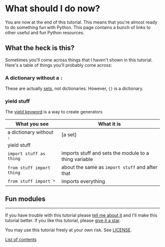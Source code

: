 # What should I do now?

You are now at the end of this tutorial. This means that you're almost
ready to do something fun with Python. This page contains a bunch of
links to other useful and fun Python resources.

## What the heck is this?

Sometimes you'll come across things that I haven't shown in this
tutorial. Here's a table of things you'll probably come across:

### A dictionary without a `:`

These are actually [sets](https://docs.python.org/3/tutorial/datastructures.html#sets),
not dictionaries. However, `{}` is a dictionary.

### yield stuff

The [yield keyword](http://stackoverflow.com/questions/231767/what-does-the-yield-keyword-do)
is a way to create generators

| What you see              | What it is                                                                                        |
|---------------------------|---------------------------------------------------------------------------------------------------|
| a dictionary without `:`  | [a set]                              |
| yield stuff               |     |
| `import stuff as thing`   | imports stuff and sets the module to a thing variable                                             |
| `from stuff import thing` | about the same as `import stuff` and after that
| `from stuff import *`     | imports everything

## Fun modules

***

If you have trouble with this tutorial please [tell me about
it](./contact-me.md) and I'll make this tutorial better. If you
like this tutorial, please [give it a
star](./README.md#how-can-i-thank-you-for-writing-and-sharing-this-tutorial).

You may use this tutorial freely at your own risk. See
[LICENSE](./LICENSE).

[List of contents](./README.md#list-of-contents)
